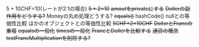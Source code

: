 $5+10CHF=$10(レートが2:1の場合)
~~$5*2=$10~~
~~amoutをprivateにする~~
~~Dollerの副作用をどうする?~~
Moneyの丸め処理どうする?
~~equals()~~
hashCode()
nullとの等価性比較
ほかのオブジェクトとの等価性比較
~~5CHF*2=10CHF~~
~~DollerとFrancの重複~~
~~equalsの一般化~~
~~timesの一般化~~
~~FrancとDollerを比較する~~
~~通貨の概念~~
~~testFrancMultiplicationを削除する?~~